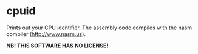 # cpuid
Prints out your CPU identifier.
The assembly code compiles with the nasm compiler (http://www.nasm.us).

**NB! THIS SOFTWARE HAS NO LICENSE!**
